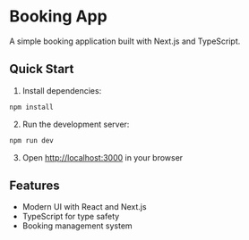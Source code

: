 # Booking App

A simple booking application built with Next.js and TypeScript.

## Quick Start

1. Install dependencies:
```bash
npm install
```

2. Run the development server:
```bash
npm run dev
```

3. Open [http://localhost:3000](http://localhost:3000) in your browser

## Features

- Modern UI with React and Next.js
- TypeScript for type safety
- Booking management system
